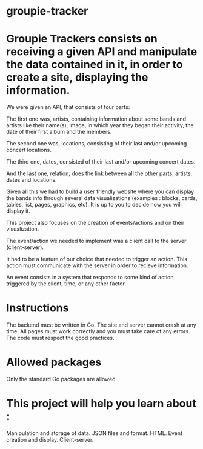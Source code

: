 # groupie-tracker

# Groupie Trackers consists on receiving a given API and manipulate the data contained in it, in order to create a site, displaying the information.

We were given an API, that consists of four parts:

The first one was, artists, containing information about some bands and artists like their name(s), image, in which year they began their activity, the date of their first album and the members.

The second one was, locations, consisting of their last and/or upcoming concert locations.

The third one, dates, consisted of their last and/or upcoming concert dates.

And the last one, relation, does the link between all the other parts, artists, dates and locations.

Given all this we had to build a user friendly website where you can display the bands info through several data visualizations (examples : blocks, cards, tables, list, pages, graphics, etc). It is up to you to decide how you will display it.

This project also focuses on the creation of events/actions and on their visualization.

The event/action we needed to implement was a client call to the server (client-server). 

It had to be a feature of our choice that needed to trigger an action. This action must communicate with the server in order to recieve information.

An event consists in a system that responds to some kind of action triggered by the client, time, or any other factor.

# Instructions
The backend must be written in Go.
The site and server cannot crash at any time.
All pages must work correctly and you must take care of any errors.
The code must respect the good practices.

# Allowed packages
Only the standard Go packages are allowed.

# This project will help you learn about :

Manipulation and storage of data.
JSON files and format.
HTML.
Event creation and display.
Client-server.
